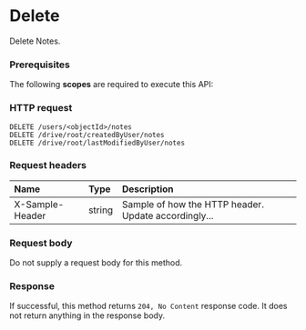 # Delete

Delete Notes.
### Prerequisites
The following **scopes** are required to execute this API: 
### HTTP request
<!-- { "blockType": "ignored" } -->
```http
DELETE /users/<objectId>/notes
DELETE /drive/root/createdByUser/notes
DELETE /drive/root/lastModifiedByUser/notes

```
### Request headers
| Name       | Type | Description|
|:---------------|:--------|:----------|
| X-Sample-Header  | string  | Sample of how the HTTP header. Update accordingly...|

### Request body
Do not supply a request body for this method.


### Response
If successful, this method returns `204, No Content` response code. It does not return anything in the response body.


<!-- uuid: 5e416cc0-1786-42bc-bad2-2380608a052b
2015-10-16 09:51:11 UTC -->
<!-- {
  "type": "#page.annotation",
  "description": "Delete",
  "keywords": "",
  "section": "documentation",
  "tocPath": ""
}-->